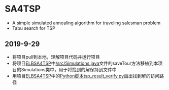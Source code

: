 # SA4TSP
* A simple simulated annealing algorithm for traveling salesman problem
* Tabu search for TSP

## 2019-9-29
* 将项目pull到本地，理解项目代码并运行项目
* 将项目[ELBSA4TSP](https://github.com/yiwzhong/ELBSA4TSP)中[/src/Simulations.java](https://github.com/yiwzhong/ELBSA4TSP/blob/master/src/Simulations.java)文件的saveTour方法移植到本项目的Simulations类中，用于将找到的解保持到文件中
* 用项目[ELBSA4TSP](https://github.com/yiwzhong/ELBSA4TSP)中的[Python脚本tsp_result_verify.py](https://github.com/yiwzhong/ELBSA4TSP/blob/master/tsp_result_verify.py)画出找到解的访问路径
